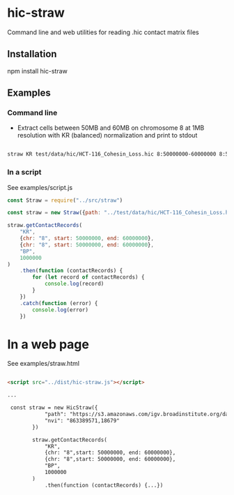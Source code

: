 # hic-straw

Command line and web utilities for reading .hic contact matrix files

## Installation

npm install hic-straw

## Examples

### Command line

* Extract cells between 50MB and 60MB on chromosome 8 at 1MB resolution with KR (balanced) normalization and print to stdout

```bash

straw KR test/data/hic/HCT-116_Cohesin_Loss.hic 8:50000000-60000000 8:50000000-60000000 BP 1000000

```

### In a script 

See examples/script.js

```js
const Straw = require("../src/straw")

const straw = new Straw({path: "../test/data/hic/HCT-116_Cohesin_Loss.hic"})

straw.getContactRecords(
    "KR",
    {chr: "8", start: 50000000, end: 60000000},
    {chr: "8", start: 50000000, end: 60000000},
    "BP",
    1000000
)
    .then(function (contactRecords) {
        for (let record of contactRecords) {
            console.log(record)
        }
    })
    .catch(function (error) {
        console.log(error)
    })

```

# In a web page

See examples/straw.html

```html

<script src="../dist/hic-straw.js"></script>

...

 const straw = new HicStraw({
            "path": "https://s3.amazonaws.com/igv.broadinstitute.org/data/hic/intra_nofrag_30.hic",
            "nvi": "863389571,18679"
        })

        straw.getContactRecords(
            "KR",
            {chr: "8",start: 50000000, end: 60000000},
            {chr: "8",start: 50000000, end: 60000000},
            "BP",
            1000000
        )
            .then(function (contactRecords) {...})

```
      